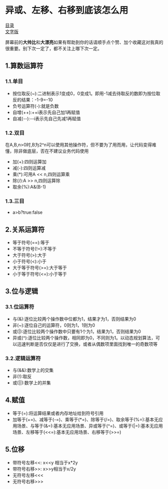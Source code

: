 # 异或、左移、右移到底该怎么用
[目录](https://github.com/edanlx/SealBook/blob/master/catalog.md)  
[文字版](https://github.com/edanlx/SealBook/blob/master/graceCode/symbol.md)

屏幕前的**大帅比**和**大漂亮**如果有帮助到你的话请顺手点个赞、加个收藏这对我真的很重要。别下次一定了，都不关注上哪下次一定。

## 1.算数运算符
### 1.1.单目
* 按位取反(~):二进制表示1变成0，0变成1。即用-1减去待取反的数即为按位取反的结果：-1-9=-10
* 负号运算符(-):就是负数
* 自增(++):++i表示先自己加1再赋值
* 自减(--):--i表示先自己先减1再赋值
### 1.2.双目
在A,B,n>0时,B为2^n可以使用其他操作符，但不要为了用而用，让代码变得难懂，除非做底层，否在不建议业务代码使用
* 加(+):四则运算加
* 减(-):四则运算减
* 乘(*):可用A << n,四则运算乘
* 除(/):A >> n,四则运算除
* 取余(%):A&(B-1)
### 1.3.三目
* a>b?true:false
## 2.关系运算符
* 等于符号(==):等于
* 不等于符号(!=):不等于
* 大于符号(>):大于
* 小于符号(<):小于
* 大于等于符号(>=):大于等于
* 小于等于符号(<=):小于等于
## 3.位与逻辑
### 3.1.位运算符
* 与(&):逐位比较两个操作数中位都为1，结果才为1，否则结果为0
* 非(~):逐位自己的运算符，0则为1，1则为0
* 或(|):逐位比较两个操作数中只要有1个为1，结果为1，否则结果为0
* 异或(^):逐位比较两个操作数，相同即为0，不同则为1。以动态规划算法，可以迅速判断是否仅仅是进行了交换，或者从偶数项里面找到唯一的奇数项等
### 3.2.逻辑运算符
* 与(&&):数学上的交集
* 非(!):取反
* 或(||):数学上的并集
## 4.赋值
* 等于(=):将运算结果或者内存地址给到符号引用
* 加等于(+=)、减等于(-=)、乘等于(*=)、除等于(/=)、取余等于(%=):基本无应用场景、与等于(&=):基本无应用场景、异或等于(^=)、或等于(|=):基本无应用场景、左移等于(<<=):基本无应用场景、右移等于(>>=)
## 5.位移
* 带符号左移<<: x<<y 相当于x*2y
* 带符号右移>>: x>>y相当于x/2y
* 无符号左移<<<
* 无符号右移>>>
